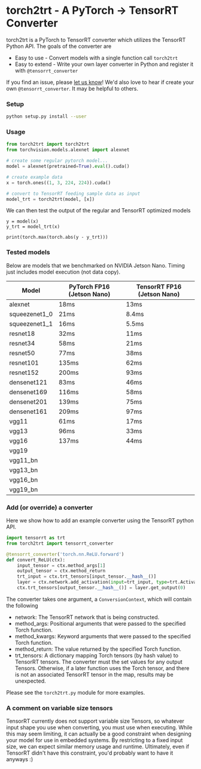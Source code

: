 # torch2trt - A PyTorch -> TensorRT Converter

torch2trt is a PyTorch to TensorRT converter which utilizes the 
TensorRT Python API.  The goals of the converter are

* Easy to use - Convert models with a single function call ``torch2trt``
* Easy to extend - Write your own layer converter in Python and register it with ``@tensorrt_converter``

If you find an issue, please [let us know](../..//issues)!  We'd also love to hear if create your own ``@tensorrt_converter``. It may be helpful to others.

### Setup

```bash
python setup.py install --user
```

### Usage

```python
from torch2trt import torch2trt
from torchvision.models.alexnet import alexnet

# create some regular pytorch model...
model = alexnet(pretrained=True).eval().cuda()

# create example data
x = torch.ones((1, 3, 224, 224)).cuda()

# convert to TensorRT feeding sample data as input
model_trt = torch2trt(model, [x])
```

We can then test the output of the regular and TensorRT optimized models

```
y = model(x)
y_trt = model_trt(x)

print(torch.max(torch.abs(y - y_trt)))
```

### Tested models

Below are models that we benchmarked on NVIDIA Jetson Nano.  Timing just includes model execution (not data copy).

| Model | PyTorch FP16 (Jetson Nano) | TensorRT FP16 (Jetson Nano) |
|-------|--------------|-----------------|
| alexnet | 18ms | 13ms |
| squeezenet1_0 | 21ms | 8.4ms |
| squeezenet1_1 | 16ms | 5.5ms |
| resnet18 | 32ms | 11ms |
| resnet34 | 58ms | 21ms |
| resnet50 | 77ms | 38ms |
| resnet101 | 135ms | 62ms |
| resnet152 | 200ms | 93ms |
| densenet121 | 83ms | 46ms |
| densenet169 | 116ms | 58ms |
| densenet201 | 139ms | 75ms |
| densenet161 | 209ms | 97ms |
| vgg11 | 61ms | 17ms |
| vgg13 | 96ms | 33ms |
| vgg16 | 137ms | 44ms |
| vgg19 |  |  |
| vgg11_bn |  |  |
| vgg13_bn |  |  |
| vgg16_bn |  |  |
| vgg19_bn |  |  |


### Add (or override) a converter

Here we show how to add an example converter using the TensorRT
python API.

```python
import tensorrt as trt
from torch2trt import tensorrt_converter

@tensorrt_converter('torch.nn.ReLU.forward')
def convert_ReLU(ctx):
    input_tensor = ctx.method_args[1]
    output_tensor = ctx.method_return
    trt_input = ctx.trt_tensors[input_tensor.__hash__()]
    layer = ctx.network.add_activation(input=trt_input, type=trt.ActivationType.RELU)  
    ctx.trt_tensors[output_tensor.__hash__()] = layer.get_output(0)
```

The converter takes one argument, a ``ConversionContext``, which will contain
the following

* network: The TensorRT network that is being constructed.
* method_args: Positional arguments that were passed to the specified Torch function.
* method_kwargs: Keyword arguments that were passed to the specified Torch function.
* method_return: The value returned by the specified Torch function.
* trt_tensors: A dictionary mapping Torch tensors (by hash value) to TensorRT tensors.  The
  converter must the set values for any output Tensors.  Otherwise, if a later function uses
  the Torch tensor, and there is not an associated TensorRT tensor in the map, results 
  may be unexpected.

Please see the ``torch2trt.py`` module for more examples.

### A comment on variable size tensors

TensorRT currently does not support variable size Tensors, so whatever input shape you use when converting, you must use
when executing.  While this may seem
limiting, it can actually be a good constraint when designing your model for use in embedded systems.  By 
restricting to a fixed input size, we can expect similar memory usage and runtime.  Ultimately, even if 
TensorRT didn't have this constraint, you'd probably want to have it anyways :)
